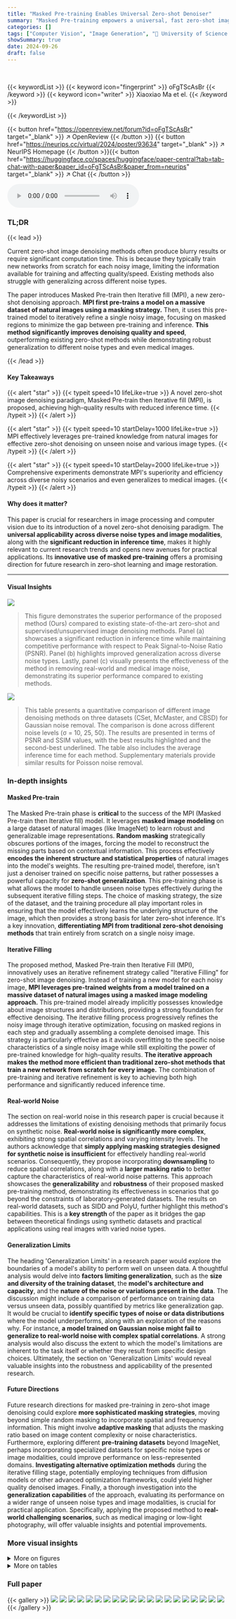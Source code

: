 ```yaml
---
title: "Masked Pre-training Enables Universal Zero-shot Denoiser"
summary: "Masked Pre-training empowers a universal, fast zero-shot image denoiser!"
categories: []
tags: ["Computer Vision", "Image Generation", "🏢 University of Science and Technology of China",]
showSummary: true
date: 2024-09-26
draft: false
---
```


<br>

{{< keywordList >}}
{{< keyword icon="fingerprint" >}} oFgTScAsBr {{< /keyword >}}
{{< keyword icon="writer" >}} Xiaoxiao Ma et el. {{< /keyword >}}
 
{{< /keywordList >}}

{{< button href="https://openreview.net/forum?id=oFgTScAsBr" target="_blank" >}}
↗ OpenReview
{{< /button >}}
{{< button href="https://neurips.cc/virtual/2024/poster/93634" target="_blank" >}}
↗ NeurIPS Homepage
{{< /button >}}{{< button href="https://huggingface.co/spaces/huggingface/paper-central?tab=tab-chat-with-paper&paper_id=oFgTScAsBr&paper_from=neurips" target="_blank" >}}
↗ Chat
{{< /button >}}



<audio controls>
    <source src="https://ai-paper-reviewer.com/oFgTScAsBr/podcast.wav" type="audio/wav">
    Your browser does not support the audio element.
</audio>


### TL;DR


{{< lead >}}

Current zero-shot image denoising methods often produce blurry results or require significant computation time.  This is because they typically train new networks from scratch for each noisy image, limiting the information available for training and affecting quality/speed.  Existing methods also struggle with generalizing across different noise types.

The paper introduces Masked Pre-train then Iterative fill (MPI), a new zero-shot denoising approach.  **MPI first pre-trains a model on a massive dataset of natural images using a masking strategy.** Then, it uses this pre-trained model to iteratively refine a single noisy image, focusing on masked regions to minimize the gap between pre-training and inference. **This method significantly improves denoising quality and speed**, outperforming existing zero-shot methods while demonstrating robust generalization to different noise types and even medical images.

{{< /lead >}}


#### Key Takeaways

{{< alert "star" >}}
{{< typeit speed=10 lifeLike=true >}} A novel zero-shot image denoising paradigm, Masked Pre-train then Iterative fill (MPI), is proposed, achieving high-quality results with reduced inference time. {{< /typeit >}}
{{< /alert >}}

{{< alert "star" >}}
{{< typeit speed=10 startDelay=1000 lifeLike=true >}} MPI effectively leverages pre-trained knowledge from natural images for effective zero-shot denoising on unseen noise and various image types. {{< /typeit >}}
{{< /alert >}}

{{< alert "star" >}}
{{< typeit speed=10 startDelay=2000 lifeLike=true >}} Comprehensive experiments demonstrate MPI's superiority and efficiency across diverse noisy scenarios and even generalizes to medical images. {{< /typeit >}}
{{< /alert >}}

#### Why does it matter?
This paper is crucial for researchers in image processing and computer vision due to its introduction of a novel zero-shot denoising paradigm.  The **universal applicability across diverse noise types and image modalities**, along with the **significant reduction in inference time**, makes it highly relevant to current research trends and opens new avenues for practical applications. Its **innovative use of masked pre-training** offers a promising direction for future research in zero-shot learning and image restoration.

------
#### Visual Insights



![](https://ai-paper-reviewer.com/oFgTScAsBr/figures_0_1.jpg)

> This figure demonstrates the superior performance of the proposed method (Ours) compared to existing state-of-the-art zero-shot and supervised/unsupervised image denoising methods.  Panel (a) showcases a significant reduction in inference time while maintaining competitive performance with respect to Peak Signal-to-Noise Ratio (PSNR). Panel (b) highlights improved generalization across diverse noise types. Lastly, panel (c) visually presents the effectiveness of the method in removing real-world and medical image noise, demonstrating its superior performance compared to existing methods.





![](https://ai-paper-reviewer.com/oFgTScAsBr/tables_4_1.jpg)

> This table presents a quantitative comparison of different image denoising methods on three datasets (CSet, McMaster, and CBSD) for Gaussian noise removal.  The comparison is done across different noise levels (σ = 10, 25, 50).  The results are presented in terms of PSNR and SSIM values, with the best results highlighted and the second-best underlined.  The table also includes the average inference time for each method.  Supplementary materials provide similar results for Poisson noise removal.





### In-depth insights


#### Masked Pre-train
The Masked Pre-train phase is **critical** to the success of the MPI (Masked Pre-train then Iterative fill) model.  It leverages **masked image modeling** on a large dataset of natural images (like ImageNet) to learn robust and generalizable image representations.  **Random masking** strategically obscures portions of the images, forcing the model to reconstruct the missing parts based on contextual information. This process effectively **encodes the inherent structure and statistical properties** of natural images into the model's weights. The resulting pre-trained model, therefore, isn't just a denoiser trained on specific noise patterns, but rather possesses a powerful capacity for **zero-shot generalization**. This pre-training phase is what allows the model to handle unseen noise types effectively during the subsequent iterative filling steps.  The choice of masking strategy, the size of the dataset, and the training procedure all play important roles in ensuring that the model effectively learns the underlying structure of the image, which then provides a strong basis for later zero-shot inference.  It's a key innovation, **differentiating MPI from traditional zero-shot denoising methods** that train entirely from scratch on a single noisy image.

#### Iterative Filling
The proposed method, Masked Pre-train then Iterative Fill (MPI), innovatively uses an iterative refinement strategy called "Iterative Filling" for zero-shot image denoising.  Instead of training a new model for each noisy image, **MPI leverages pre-trained weights from a model trained on a massive dataset of natural images using a masked image modeling approach.** This pre-trained model already implicitly possesses knowledge about image structures and distributions, providing a strong foundation for effective denoising.  The iterative filling process progressively refines the noisy image through iterative optimization, focusing on masked regions in each step and gradually assembling a complete denoised image.  This strategy is particularly effective as it avoids overfitting to the specific noise characteristics of a single noisy image while still exploiting the power of pre-trained knowledge for high-quality results. **The iterative approach makes the method more efficient than traditional zero-shot methods that train a new network from scratch for every image.**  The combination of pre-training and iterative refinement is key to achieving both high performance and significantly reduced inference time.

#### Real-world Noise
The section on real-world noise in this research paper is crucial because it addresses the limitations of existing denoising methods that primarily focus on synthetic noise.  **Real-world noise is significantly more complex**, exhibiting strong spatial correlations and varying intensity levels.  The authors acknowledge that **simply applying masking strategies designed for synthetic noise is insufficient** for effectively handling real-world scenarios.  Consequently, they propose incorporating **downsampling** to reduce spatial correlations, along with a **larger masking ratio** to better capture the characteristics of real-world noise patterns.  This approach showcases the **generalizability** and **robustness** of their proposed masked pre-training method, demonstrating its effectiveness in scenarios that go beyond the constraints of laboratory-generated datasets. The results on real-world datasets, such as SIDD and PolyU, further highlight this method's capabilities.  This is a **key strength** of the paper as it bridges the gap between theoretical findings using synthetic datasets and practical applications using real images with varied noise types.

#### Generalization Limits
The heading 'Generalization Limits' in a research paper would explore the boundaries of a model's ability to perform well on unseen data.  A thoughtful analysis would delve into **factors limiting generalization**, such as the **size and diversity of the training dataset**, the **model's architecture and capacity**, and the **nature of the noise or variations present in the data**.  The discussion might include a comparison of performance on training data versus unseen data, possibly quantified by metrics like generalization gap.  It would be crucial to **identify specific types of noise or data distributions** where the model underperforms, along with an exploration of the reasons why.  For instance, **a model trained on Gaussian noise might fail to generalize to real-world noise with complex spatial correlations**.  A strong analysis would also discuss the extent to which the model's limitations are inherent to the task itself or whether they result from specific design choices. Ultimately, the section on 'Generalization Limits' would reveal valuable insights into the robustness and applicability of the presented research.

#### Future Directions
Future research directions for masked pre-training in zero-shot image denoising could explore **more sophisticated masking strategies**, moving beyond simple random masking to incorporate spatial and frequency information.  This might involve **adaptive masking** that adjusts the masking ratio based on image content complexity or noise characteristics.  Furthermore, exploring different **pre-training datasets** beyond ImageNet, perhaps incorporating specialized datasets for specific noise types or image modalities, could improve performance on less-represented domains. **Investigating alternative optimization methods** during the iterative filling stage, potentially employing techniques from diffusion models or other advanced optimization frameworks, could yield higher quality denoised images.  Finally, a thorough investigation into the **generalization capabilities** of the approach, evaluating its performance on a wider range of unseen noise types and image modalities, is crucial for practical application.  Specifically, applying the proposed method to **real-world challenging scenarios**, such as medical imaging or low-light photography, will offer valuable insights and potential improvements.


### More visual insights

<details>
<summary>More on figures
</summary>


![](https://ai-paper-reviewer.com/oFgTScAsBr/figures_2_1.jpg)

> The figure shows the results of applying a model trained on ImageNet with 70% pixel-wise masking to a noisy image.  The 'Directly ensemble' column shows the result of simply averaging predictions from the pre-trained model, demonstrating a basic level of denoising. The '+Zero-shot Optim.' column, on the other hand, shows the result of applying iterative filling which further improves upon the quality of the denoised image.  This illustrates the effectiveness of the proposed iterative filling optimization step for zero-shot denoising.


![](https://ai-paper-reviewer.com/oFgTScAsBr/figures_2_2.jpg)

> The figure shows the PSNR and SSIM values for a noisy image, a denoised image obtained by directly averaging the predictions from a pre-trained model, and a denoised image obtained by further optimizing the pre-trained model using an iterative filling method.  The iterative filling method significantly improves the PSNR and SSIM values, demonstrating its effectiveness in enhancing denoising performance.


![](https://ai-paper-reviewer.com/oFgTScAsBr/figures_3_1.jpg)

> This figure illustrates the Masked Pre-train then Iterative fill (MPI) paradigm.  It shows the two main stages: 1) Masked Pre-training where a model learns to reconstruct masked natural images, extracting general knowledge about image distributions. 2) Iterative Filling, a zero-shot inference process where the pre-trained model is fine-tuned on a single noisy image to iteratively refine its denoising capabilities. The iterative process involves masked predictions, where only predictions for masked regions are retained to avoid overfitting and achieve efficient denoising in a limited number of iterations. The final denoised image is created by combining predictions across all the iterations.


![](https://ai-paper-reviewer.com/oFgTScAsBr/figures_4_1.jpg)

> This figure demonstrates the superiority of the proposed method (Ours) over existing zero-shot and supervised/unsupervised image denoising methods.  Panel (a) shows a comparison of computational cost and performance, highlighting the faster inference time of the proposed method. Panel (b) showcases its better generalization across various noise types. Finally, panel (c) illustrates its ability to effectively denoise real-world and medical images.


![](https://ai-paper-reviewer.com/oFgTScAsBr/figures_5_1.jpg)

> This figure shows qualitative comparisons of denoising results on unseen noise types (salt & pepper and speckle noise).  The results of the proposed method (MPI) are compared against several other methods including DIP, ZS-N2N, and Restormer. Restormer, a model trained on Gaussian noise, serves as a baseline for comparison. The figure highlights the superiority of the proposed MPI method in handling these different unseen noise types, producing images with noticeably improved visual quality and fewer artifacts.


![](https://ai-paper-reviewer.com/oFgTScAsBr/figures_6_1.jpg)

> This figure shows the qualitative results of the proposed method on real-world noisy images from two datasets: SIDD and PolyU.  The results are compared against several other state-of-the-art denoising methods (DIP, N2V*, N2S*, ZS-N2N, FasterDIP). The figure showcases the visual improvements achieved by the proposed method, particularly in terms of detail preservation and noise reduction.  The PSNR/SSIM values are provided below each image, which quantifies the performance gains.


![](https://ai-paper-reviewer.com/oFgTScAsBr/figures_7_1.jpg)

> This figure shows that the pre-trained model generalizes better to unseen noise types compared to a model trained from scratch. The results show that the pre-trained model is able to denoise images with unseen noise better than a model trained from scratch, even when the content of the image is different from the images used in pre-training. This suggests that the pre-trained model has learned a more general representation of images that is able to handle unseen noise better than a model trained only on seen noise. The result indicates the model trained on ImageNet with 70% pixel-wise masking,  The denoised images are obtained by directly ensemble of predictions from fixed pre-trained weights. Its performance can be further improved with iterative filling. 


![](https://ai-paper-reviewer.com/oFgTScAsBr/figures_7_2.jpg)

> This figure shows the effect of using a pre-trained model for denoising.  It presents a comparison of denoising results on an image with Gaussian noise (σ=25) at different iterations (t=10, 100, 500, 1000, 1500) using both pre-trained weights (orange) and weights initialized from scratch (blue). The results visually demonstrate that the pre-trained model leads to better denoising performance, even at earlier iterations.


![](https://ai-paper-reviewer.com/oFgTScAsBr/figures_8_1.jpg)

> This figure shows the visualization of features extracted from different layers of the model during inference. The top row shows the CKA and PCA analysis of the features, which reveals that the pre-trained model and the model trained from scratch have significantly different feature distributions in the last layers. The bottom row shows the feature maps from selected layers of the pre-trained model and the model trained from scratch. This comparison shows that the pre-trained model tends to restore the complete image, while the model trained from scratch focuses primarily on restoring the masked regions.


![](https://ai-paper-reviewer.com/oFgTScAsBr/figures_8_2.jpg)

> This figure shows the impact of different masking ratios on the denoising performance using synthetic noise. The x-axis represents the masking ratio (percentage of pixels masked), and the y-axis shows the peak signal-to-noise ratio (PSNR) in dB.  The plot shows that a masking ratio of around 30% provides the best balance between noise removal and detail preservation.  Lower masking ratios result in insufficient noise reduction, while higher ratios lead to over-smoothing and loss of detail. The optimal ratio of 30% is specific to synthetic noise.


![](https://ai-paper-reviewer.com/oFgTScAsBr/figures_15_1.jpg)

> This figure illustrates the Exponential Moving Average (EMA) process used in the Iterative Filling step of the Masked Pre-train then Iterative fill (MPI) method.  In each iteration (t), the model generates predictions (yt). Only the predictions for the masked regions (Mt⊙yt) are considered reliable and are used to update the ensemble (ỹt). The contribution of each step's reliable predictions is weighted by β, an exponential weight. Unreliable pixels are kept unchanged. This process continues across multiple iterations (T) to refine the denoised output.


![](https://ai-paper-reviewer.com/oFgTScAsBr/figures_16_1.jpg)

> This figure illustrates the zero-shot denoising process with adaptations for real-world noise.  A downsampling step reduces spatial correlations in the noisy image before processing.  The model processes the downsampled image using masked pre-training and iterative filling, with the resulting prediction combined using EMA (Exponential Moving Average). Finally, an upsampling step restores the denoised image to its original resolution.  The green arrows highlight the downsampling and upsampling operations, which are only applied to the SIDD dataset.


![](https://ai-paper-reviewer.com/oFgTScAsBr/figures_16_2.jpg)

> This figure shows the impact of different masking ratios on the performance of the denoising model. The x-axis represents the masking ratio (percentage of pixels masked), while the y-axis represents the PSNR (Peak Signal-to-Noise Ratio), a metric that measures image quality.  The plot shows an optimal masking ratio of around 30% for synthetic noise. A lower ratio doesn't remove enough noise, while a higher ratio leads to over-smoothing, reducing detail. This finding is crucial for balancing noise reduction and detail preservation in the denoising process.


![](https://ai-paper-reviewer.com/oFgTScAsBr/figures_17_1.jpg)

> This figure illustrates the two-stage process of the Masked Pre-train then Iterative fill (MPI) method.  The first stage, Masked Pre-training, involves training a model (Dθ) to reconstruct natural images from which random patches have been masked. The learned weights (θ) from this stage are then used in the second stage, Iterative Filling.  In this stage, the model, initialized with the pre-trained weights, iteratively refines its prediction of a single noisy image (x) by focusing on reconstructing masked portions of the image. The process repeats for 'T' steps, ultimately producing a final denoised prediction (y). The inclusion of the pre-trained model improves both speed and quality compared to training a model from scratch for each image.


![](https://ai-paper-reviewer.com/oFgTScAsBr/figures_17_2.jpg)

> The figure shows the impact of different regularization techniques on the performance of the zero-shot denoising method. Total Variation (TV) regularization, data augmentation, and early stopping are compared to the original method. The results show that early stopping provides the best balance between performance and computational cost.


![](https://ai-paper-reviewer.com/oFgTScAsBr/figures_18_1.jpg)

> This figure illustrates the process of adapting the zero-shot denoising method to handle real-world noise.  Real-world noise often exhibits strong spatial correlations, which standard masking techniques struggle with. To address this, the model incorporates downsampling and upsampling steps.  The downsampling reduces spatial correlation before denoising, and the upsampling restores the image to its original resolution after processing. The figure also highlights the use of a larger masking ratio (80%-95%) to further mitigate the impact of remaining spatial correlations. Notably, this adaptation is specifically applied to the SIDD dataset; not all images undergo downsampling and upsampling.


![](https://ai-paper-reviewer.com/oFgTScAsBr/figures_19_1.jpg)

> This figure shows the impact of pre-training on the performance of a denoising model at various noise levels. The left panel shows results for Gaussian noise, while the right panel presents results for Poisson noise. Both panels display the PSNR (peak signal-to-noise ratio) against different noise levels (σ for Gaussian and λ for Poisson).  Two lines are plotted in each panel, one for the baseline model (trained without pre-training), and one for the model trained using the paper's proposed masked pre-training approach. The plots illustrate that pre-training significantly improves denoising performance, particularly at higher noise levels, showcasing the effectiveness of the proposed method.


![](https://ai-paper-reviewer.com/oFgTScAsBr/figures_19_2.jpg)

> This figure shows the results of an experiment comparing the performance of a denoising model with and without pre-training on different noise levels. The results show that pre-training significantly improves performance on all noise levels, particularly with stronger noise. This is because pre-training provides the model with a better foundation for understanding and removing noise patterns, which helps to reduce overfitting to specific noise characteristics and improve generalization across various noise levels. The left plot shows results for Gaussian noise, while the right plot shows results for Poisson noise.


![](https://ai-paper-reviewer.com/oFgTScAsBr/figures_21_1.jpg)

> This figure shows a visual comparison of the denoising results from various methods on a specific noisy image patch (SIDDval_34_22) from the SIDD validation dataset. It allows for a qualitative assessment of the performance of each method in terms of noise reduction and detail preservation.  The methods compared include the proposed 'Ours' method, along with several baselines and state-of-the-art zero-shot and other denoising techniques, such as DIP-SURE, DDNM, DDPG, MM-BSN and PUCA.  The Ground Truth (GT) is also provided for reference.


![](https://ai-paper-reviewer.com/oFgTScAsBr/figures_23_1.jpg)

> This figure demonstrates the effectiveness of the proposed MPI method for image denoising.  Subfigure (a) compares the computational cost and performance of MPI against other zero-shot denoising methods, highlighting its speed advantage. Subfigure (b) showcases MPI's superior generalization ability across various noise types compared to both zero-shot and supervised/unsupervised approaches.  Finally, subfigure (c) illustrates MPI's capability to effectively denoise real-world images with spatial noise correlation, using images from the SIDD and FMD benchmark datasets.


![](https://ai-paper-reviewer.com/oFgTScAsBr/figures_23_2.jpg)

> This figure provides a visual overview of the Masked Pre-train then Iterative fill (MPI) paradigm.  It shows the two main stages: 1) Masked Pre-training, where a model learns to reconstruct masked natural images, and 2) Iterative filling, which uses the pre-trained weights to iteratively refine a noisy image. The iterative process involves masking parts of the image, making predictions, and updating the model weights to better reconstruct the masked regions. This process is repeated multiple times, leading to improved denoising. The figure highlights how the pre-trained knowledge enables faster and better zero-shot denoising compared to traditional methods.


![](https://ai-paper-reviewer.com/oFgTScAsBr/figures_24_1.jpg)

> This figure compares the denoising performance of various methods on a noisy patch from the CBSD dataset using Gaussian noise with a standard deviation of 10.  The methods compared include DIP, N2V*, N2S*, ZS-N2N, FasterDIP, and the proposed method (Ours). The reference image is provided for comparison.  The results are presented in terms of PSNR and SSIM values, which are quantitative metrics of image quality.


![](https://ai-paper-reviewer.com/oFgTScAsBr/figures_25_1.jpg)

> This figure demonstrates the superiority of the proposed method (Ours) compared to existing zero-shot and supervised/unsupervised image denoising methods across three key aspects: computational cost, generalization ability, and real-world noise removal.  (a) shows the reduced inference time of the proposed method. (b) highlights the improved generalization across different noise types. (c) showcases the effectiveness on real-world noisy images from SIDD and FMD benchmark datasets.


![](https://ai-paper-reviewer.com/oFgTScAsBr/figures_26_1.jpg)

> This figure shows the qualitative and quantitative results of the proposed MPI method on Gaussian and Poisson noise. The results are compared against several state-of-the-art denoising methods.  The qualitative comparison shows the visual results of denoising on noisy patches from the CBSD-44 and McMaster-14 datasets. The quantitative comparison shows the PSNR and SSIM values for each method.


![](https://ai-paper-reviewer.com/oFgTScAsBr/figures_27_1.jpg)

> This figure shows a qualitative comparison of different image denoising methods on a noisy patch from the CBSD dataset with Poisson noise (λ=10).  The comparison includes the original noisy image, the ground truth (reference) image, and results from DIP, N2V*, N2S*, ZS-N2N, FasterDIP, the faster version of the proposed MPI method, and the proposed MPI method.  The visual results demonstrate the relative performance of each method in terms of noise reduction and detail preservation.


![](https://ai-paper-reviewer.com/oFgTScAsBr/figures_28_1.jpg)

> This figure compares the denoising results of different methods on a CBSD dataset patch with Poisson noise (λ=25).  The methods compared include DIP, N2V*, N2S*, ZS-N2N, FasterDIP, the proposed 'Ours (faster)' method, and the full 'Ours' method. The figure visually demonstrates the performance differences of each method in terms of noise reduction and detail preservation.


![](https://ai-paper-reviewer.com/oFgTScAsBr/figures_29_1.jpg)

> The figure shows a qualitative comparison of denoising results on a noisy patch from the CBSD dataset with Poisson noise (λ=50). It compares the performance of different methods including DIP, N2V*, N2S*, ZS-N2N, FasterDIP, and the proposed method (MPI).  The results demonstrate the superior performance of the MPI method in terms of noise removal and detail preservation compared to the other methods.


![](https://ai-paper-reviewer.com/oFgTScAsBr/figures_29_2.jpg)

> This figure compares the results of different denoising methods on a noisy patch from the Kodak dataset, where the noise is Salt and Pepper noise with density d=0.045.  The methods compared include SwinIR, Restormer, Neighbor2Neighbor, Blind2Unblind, DIP, ZS-N2N, and the proposed MPI method (both faster and full versions). The figure shows the visual quality of the denoised images produced by each method, highlighting the performance differences.


![](https://ai-paper-reviewer.com/oFgTScAsBr/figures_30_1.jpg)

> This figure compares the feature distributions obtained from a model with and without pre-training using Kernel Canonical Correlation Analysis (CKA) and Principal Component Analysis (PCA). The results show that pre-trained weights significantly impact the feature distributions and improve the performance in image restoration. The pre-trained model focuses on restoring the complete image, while the untrained model focuses only on the masked areas.


![](https://ai-paper-reviewer.com/oFgTScAsBr/figures_31_1.jpg)

> This figure compares the denoising performance of different methods on a noisy patch from the Kodak dataset with Poisson noise (λ=40). The comparison includes several supervised and unsupervised methods, along with the proposed MPI method.  The results show that MPI achieves superior denoising quality and better detail preservation compared to the other methods. This demonstrates the generalization capability of the proposed method to various unseen noise types.


![](https://ai-paper-reviewer.com/oFgTScAsBr/figures_32_1.jpg)

> This figure shows a qualitative comparison of denoising results on a real-world noisy image patch from the PolyU dataset.  The comparison includes the noisy image, the ground truth, and denoising results from several methods (DIP, N2V*, N2S*, ZS-N2N, FasterDIP, MPI (faster version), and MPI). The goal is to visually demonstrate the performance of MPI in removing real-world noise while preserving image details. Each method's PSNR and SSIM scores are also displayed.


![](https://ai-paper-reviewer.com/oFgTScAsBr/figures_33_1.jpg)

> This figure shows the qualitative comparison of denoising results on real noisy images from SIDD and PolyU datasets.  The results demonstrate the effectiveness of the proposed method (Ours) in removing real-world noise compared to other existing methods (DIP, N2V*, N2S*, ZS-N2N, FasterDIP).  It highlights the method's ability to preserve image details while effectively removing noise.


![](https://ai-paper-reviewer.com/oFgTScAsBr/figures_33_2.jpg)

> This figure shows a qualitative comparison of denoising results on a real noisy image patch from the SIDD dataset. The comparison includes the noisy image, the ground truth (reference), and the denoised images generated by various methods including DIP, N2V*, N2S*, ZS-N2N, FasterDIP, and the proposed method (MPI).  The results illustrate the effectiveness of the authors' proposed method in achieving high quality results with preserved details compared to the other methods.


![](https://ai-paper-reviewer.com/oFgTScAsBr/figures_34_1.jpg)

> This figure shows a qualitative comparison of different denoising methods on a specific noisy patch from the SIDD validation dataset (SIDDval_34_22).  It visually compares the results of DIP, N2V*, N2S*, ZS-N2N, FasterDIP, and the proposed 'Ours (faster)' and 'Ours' methods against the ground truth image. The comparison allows a visual assessment of the relative performance of each method in terms of noise reduction and detail preservation.


</details>




<details>
<summary>More on tables
</summary>


![](https://ai-paper-reviewer.com/oFgTScAsBr/tables_5_1.jpg)
> This table presents a quantitative comparison of the generalization performance of various image denoising methods on the Kodak dataset.  The methods were initially trained using Gaussian noise with a standard deviation of 25.  The table evaluates their performance across five different unseen noise types: Gaussian noise with varying standard deviations, Poisson noise with varying lambda values, Noise Level Function (NLF) noise, speckle noise with varying variance values, and salt-and-pepper noise with varying density values.  The average PSNR and SSIM values across these different noise types are reported for each method, providing an assessment of their ability to generalize to unseen noise conditions.  The results indicate that the proposed method shows superior generalization capabilities compared to others.

![](https://ai-paper-reviewer.com/oFgTScAsBr/tables_6_1.jpg)
> This table presents a quantitative comparison of different image denoising methods on three real-world noisy image datasets: SIDD, PolyU, and FMD.  The comparison is based on Peak Signal-to-Noise Ratio (PSNR) and Structural Similarity Index (SSIM) metrics, which measure the quality of the denoised images.  The table also includes the average inference time for each method, highlighting the computational efficiency of the proposed MPI method.  The results demonstrate the superior performance of the MPI method, particularly its faster inference speed, compared to existing methods.

![](https://ai-paper-reviewer.com/oFgTScAsBr/tables_8_1.jpg)
> This table presents the ablation study results on the impact of pre-trained weights on the performance of the proposed zero-shot denoising method. It compares the performance of the model with and without pre-training on three different datasets: CSet, SIDD, and FMD. The results are presented in terms of PSNR and SSIM values. The table also shows the effect of different values of the exponential weight parameter β on the model's performance.

![](https://ai-paper-reviewer.com/oFgTScAsBr/tables_9_1.jpg)
> This ablation study analyzes different ensemble strategies for the proposed zero-shot denoising method. The table compares the performance (PSNR/SSIM) and inference time for six different strategies: 'Avg after 500e', 'Average', 'EMA w/o mask', 'w/o Ensemble', 'Last', and 'EMA'. The results highlight the impact of the ensemble method on the overall denoising quality and efficiency.

![](https://ai-paper-reviewer.com/oFgTScAsBr/tables_9_2.jpg)
> This table presents a quantitative comparison of different image denoising methods on three benchmark datasets (CSet, McMaster, and CBSD) using Gaussian noise with different standard deviations (σ). The results are shown in terms of Peak Signal-to-Noise Ratio (PSNR) and Structural Similarity Index (SSIM). The best results for each metric and dataset are highlighted, and the second-best results are underlined.  The supplementary material includes results for Poisson noise removal.

![](https://ai-paper-reviewer.com/oFgTScAsBr/tables_17_1.jpg)
> This table shows the results of experiments conducted to evaluate the performance of the proposed pre-training strategy when applied to different network architectures.  The table compares the PSNR values obtained using the proposed method with two different values of beta (0.9 and 0.99) across multiple iterations (800, 900, and 1200).  The average inference time for each setting is also provided. The purpose is to demonstrate the generalizability and effectiveness of the proposed method across various network architectures.

![](https://ai-paper-reviewer.com/oFgTScAsBr/tables_18_1.jpg)
> This table compares the performance of the proposed method with and without adding Gaussian noise (σ=25) during pre-training. The results show that adding additional assumptions about the noise during pre-training leads to a decline in effectiveness, indicating the benefit of learning from the natural distribution of images without making additional assumptions about the noise.

![](https://ai-paper-reviewer.com/oFgTScAsBr/tables_19_1.jpg)
> This table shows the performance of the proposed Masked Pre-train then Iterative fill (MPI) method on different network architectures (DnCNN and ResNet).  It demonstrates that the pre-training approach consistently improves performance across various network architectures, regardless of the beta value used (0.9 or 0.99). The results are presented in terms of PSNR and SSIM, and the average inference time is also shown.

![](https://ai-paper-reviewer.com/oFgTScAsBr/tables_20_1.jpg)
> This table presents a quantitative comparison of different image denoising methods on three benchmark datasets (CSet, McMaster, and CBSD) using Gaussian noise with different noise levels (σ = 10, 25, 50).  The methods compared include DIP, N2V*, N2S*, ZS-N2N, FasterDIP, and the proposed method (Ours and Ours (faster)). The results are reported in terms of Peak Signal-to-Noise Ratio (PSNR) and Structural Similarity Index (SSIM). The best performing method for each noise level and dataset is highlighted, and the second-best performing method is underlined.  Results for Poisson noise removal are available in the supplementary material.

![](https://ai-paper-reviewer.com/oFgTScAsBr/tables_20_2.jpg)
> This table presents a quantitative comparison of different image denoising methods on three benchmark datasets (CSet, McMaster, and CBSD) for Gaussian noise removal.  The comparison is based on Peak Signal-to-Noise Ratio (PSNR) and Structural Similarity Index (SSIM) metrics, which measure the quality of the denoised images.  The table shows the performance of various methods at different levels of Gaussian noise (σ=10, 25, 50).  The best results for each noise level and dataset are highlighted, with the second-best results underlined.  Additional results for Poisson noise removal are available in the supplementary material.

![](https://ai-paper-reviewer.com/oFgTScAsBr/tables_21_1.jpg)
> This table presents a quantitative comparison of different image denoising methods on three datasets (CSet, McMaster, and CBSD) using Gaussian noise with different noise levels (σ = 10, 25, 50). The methods compared include DIP, N2V*, N2S*, ZS-N2N, FasterDIP, and the proposed method (Ours and Ours (faster)). For each method and dataset, the Peak Signal-to-Noise Ratio (PSNR) and Structural Similarity Index (SSIM) are reported. The best results for each noise level are highlighted, and the second-best results are underlined.  Additional results for Poisson noise removal are available in the supplementary material.

![](https://ai-paper-reviewer.com/oFgTScAsBr/tables_22_1.jpg)
> This table presents a quantitative comparison of the generalization performance of ensemble versions of N2V* and N2S* on the Kodak dataset. It evaluates the performance of these methods across five different noise types: Gaussian (σ=25), Gaussian (σ∈[10,50]), Poisson (λ∈[10,50]), NLF, Speckle (v∈[10,50]), and S&P (d∈[0.02,0.05]).  The results show the average PSNR and SSIM scores achieved by each method for each noise type, providing insights into their generalization capabilities across various noise conditions.

![](https://ai-paper-reviewer.com/oFgTScAsBr/tables_22_2.jpg)
> This table presents a quantitative comparison of different image denoising methods on three real-world noisy image datasets: SIDD, PolyU, and FMD.  The metrics used for comparison are PSNR and SSIM, common measures of image quality after denoising.  The table also includes the average inference time for each method, showing the computational efficiency.

![](https://ai-paper-reviewer.com/oFgTScAsBr/tables_22_3.jpg)
> This table presents a quantitative comparison of different image denoising methods on three datasets (CSet, McMaster, and CBSD) using Gaussian noise with standard deviations of 10, 25, and 50.  The methods compared include DIP, N2V*, N2S*, ZS-N2N, FasterDIP, and the proposed method (Ours and Ours (faster)). The results are reported in terms of PSNR and SSIM, showing the superior performance of the proposed method in most scenarios. The 'Supp.' reference likely indicates additional results are available in a supplementary document.  The table also includes average inference times, highlighting the speed advantage of the proposed method.

</details>




### Full paper

{{< gallery >}}
<img src="https://ai-paper-reviewer.com/oFgTScAsBr/1.png" class="grid-w50 md:grid-w33 xl:grid-w25" />
<img src="https://ai-paper-reviewer.com/oFgTScAsBr/2.png" class="grid-w50 md:grid-w33 xl:grid-w25" />
<img src="https://ai-paper-reviewer.com/oFgTScAsBr/3.png" class="grid-w50 md:grid-w33 xl:grid-w25" />
<img src="https://ai-paper-reviewer.com/oFgTScAsBr/4.png" class="grid-w50 md:grid-w33 xl:grid-w25" />
<img src="https://ai-paper-reviewer.com/oFgTScAsBr/5.png" class="grid-w50 md:grid-w33 xl:grid-w25" />
<img src="https://ai-paper-reviewer.com/oFgTScAsBr/6.png" class="grid-w50 md:grid-w33 xl:grid-w25" />
<img src="https://ai-paper-reviewer.com/oFgTScAsBr/7.png" class="grid-w50 md:grid-w33 xl:grid-w25" />
<img src="https://ai-paper-reviewer.com/oFgTScAsBr/8.png" class="grid-w50 md:grid-w33 xl:grid-w25" />
<img src="https://ai-paper-reviewer.com/oFgTScAsBr/9.png" class="grid-w50 md:grid-w33 xl:grid-w25" />
<img src="https://ai-paper-reviewer.com/oFgTScAsBr/10.png" class="grid-w50 md:grid-w33 xl:grid-w25" />
<img src="https://ai-paper-reviewer.com/oFgTScAsBr/11.png" class="grid-w50 md:grid-w33 xl:grid-w25" />
<img src="https://ai-paper-reviewer.com/oFgTScAsBr/12.png" class="grid-w50 md:grid-w33 xl:grid-w25" />
<img src="https://ai-paper-reviewer.com/oFgTScAsBr/13.png" class="grid-w50 md:grid-w33 xl:grid-w25" />
<img src="https://ai-paper-reviewer.com/oFgTScAsBr/14.png" class="grid-w50 md:grid-w33 xl:grid-w25" />
<img src="https://ai-paper-reviewer.com/oFgTScAsBr/15.png" class="grid-w50 md:grid-w33 xl:grid-w25" />
<img src="https://ai-paper-reviewer.com/oFgTScAsBr/16.png" class="grid-w50 md:grid-w33 xl:grid-w25" />
<img src="https://ai-paper-reviewer.com/oFgTScAsBr/17.png" class="grid-w50 md:grid-w33 xl:grid-w25" />
<img src="https://ai-paper-reviewer.com/oFgTScAsBr/18.png" class="grid-w50 md:grid-w33 xl:grid-w25" />
<img src="https://ai-paper-reviewer.com/oFgTScAsBr/19.png" class="grid-w50 md:grid-w33 xl:grid-w25" />
<img src="https://ai-paper-reviewer.com/oFgTScAsBr/20.png" class="grid-w50 md:grid-w33 xl:grid-w25" />
{{< /gallery >}}